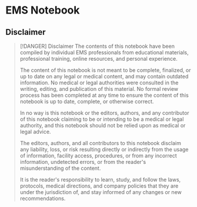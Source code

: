 # EMS Notebook

## Disclaimer

> [!DANGER] Disclaimer
> The contents of this notebook have been compiled by individual EMS professionals from educational materials, professional training, online resources, and personal experience.
>
> The content of this notebook is not meant to be complete, finalized, or up to date on any legal or medical content, and may contain outdated information.
> No medical or legal authorities were consulted in the writing, editing, and publication of this material. No formal review process has been completed at any time to ensure the content of this notebook is up to date, complete, or otherwise correct.
> 
> In no way is this notebook or the editors, authors, and any contributor of this notebook claiming to be or intending to be a medical or legal authority, and this notebook should not be relied upon as medical or legal advice.
>
> The editors, authors, and all contributors to this notebook disclaim any liability, loss, or risk resulting directly or indirectly from the usage of information,
> facility access, procedures, or from any incorrect information, undetected errors, or from the reader's misunderstanding of the content.
>
> It is the reader's responsibility to learn, study, and follow the laws, protocols, medical directions, and company policies that they are under the jurisdiction of,
> and stay informed of any changes or new recommendations.